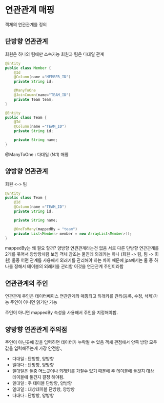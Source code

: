 # 연관관계 매핑

객체의 연관관계를 정의

## 단방향 연관관계

회원은 하나의 팀에만 소속가능 회원과 팀은 다대일 관계

```java
@Entity
public class Member {
    @Id
    @Column(name ="MEMBER_ID")
    private String id;

    @ManyToOne
    @JoinCoumn(name="TEAM_ID")
    private Team team;
}
```

```java
@Entity
public class Team {
    @Id
    @Column(name ="TEAM_ID")
    private String id;

    private String name;
}
```

@ManyToOne : 다대일 \(N:1\) 매핑

## 양방향 연관관계

회원 &lt;-&gt; 팀

```java
@Entity
public class Team {
    @Id
    @Column(name ="TEAM_ID")
    private String id;

    private String name;

    @OneToMany(mappedBy = "team")
    private List<Member> member = new ArrayList<Member>();
}
```

mappedBy는 왜 필요 할까? 양방향 연관관계라는건 없음 서로 다른 단방향 연관관계를 2개를 묶어서 양방향처럼 보임 객체 참조는 둘인데 외래키는 하나 \(회원 -&gt; 팀, 팀 -&gt; 회원\) 둘중 어떤 관계를 사용해서 외래키를 관리해야 하는 차이 때문에 jpa에서는 둘 중 하나를 정해서 테이블의 외래키를 관리함 이것을 연관관계 주인이라함

## 연관관계의 주인

연관관계 주인은 데이터베이스 연관관계와 매핑되고 외래키를 관리\(등록, 수정, 삭제\)가능 주인이 아니면 읽기만 가능

주인이 아니면 mappedBy 속성을 사용해서 주인을 지정해야함.

## 양방향 연관관계 주의점

주인이 아닌곳에 값을 입력하면 데이터가 누락될 수 있음 객체 관점에서 양쪽 방향 모두 값을 입력해주는게 가장 안전함.,

* 다대일 : 단방향, 양방향
* 일대다 : 단방향, 양방향
* 일대일은 둘중 어느곳이나 외래키를 가질수 있기 때문에 주 테이블에 둘걵지 대상 테이블에 둘건지 결정 해야됨.
* 일대일 : 주 테이블 단방향, 양방향
* 일대일 : 대상테이블 단방향, 양방향
* 다대다 : 단방향, 양방향

